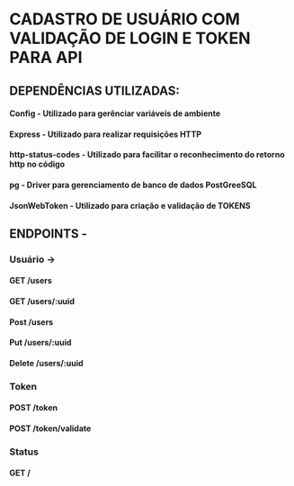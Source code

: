 # CADASTRO DE USUÁRIO COM VALIDAÇÃO DE LOGIN E TOKEN PARA API 

## DEPENDÊNCIAS UTILIZADAS:

#### Config - Utilizado para gerênciar variáveis de ambiente
#### Express - Utilizado para realizar requisições HTTP
#### http-status-codes - Utilizado para facilitar o reconhecimento do retorno http no código
#### pg - Driver para gerenciamento de banco de dados PostGreeSQL 
#### JsonWebToken - Utilizado para criação e validação de TOKENS


## ENDPOINTS - 

### Usuário -> 
#### GET /users 
#### GET /users/:uuid 
#### Post /users
#### Put /users/:uuid
#### Delete /users/:uuid

### Token 
#### POST /token
#### POST /token/validate

### Status 
#### GET / 
